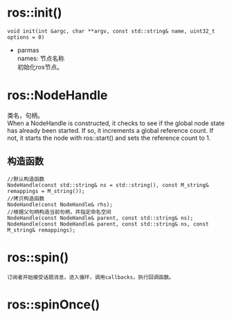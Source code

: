 # ros::init()
    void init(int &argc, char **argv, const std::string& name, uint32_t options = 0)
- parmas  
    names: 节点名称  
初始化ros节点。  

# ros::NodeHandle
类名，句柄。  
When a NodeHandle is constructed, it checks to see if the global node state has already been started.  If so, it increments a global reference count.  If not, it starts the node with ros::start() and sets the reference count to 1.
## 构造函数
    //默认构造函数  
    NodeHandle(const std::string& ns = std::string(), const M_string& remappings = M_string());  
    //拷贝构造函数   
    NodeHandle(const NodeHandle& rhs);  
    //根据父句柄构造当前句柄，并指定命名空间  
    NodeHandle(const NodeHandle& parent, const std::string& ns);  
    NodeHandle(const NodeHandle& parent, const std::string& ns, const M_string& remappings);  

# ros::spin()
    订阅者开始接受话题消息，进入循环，调用callbacks，执行回调函数。

# ros::spinOnce()
